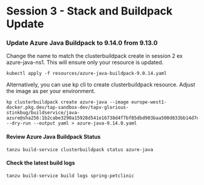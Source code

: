 # Session 3 - Stack and Buildpack Update
### Update Azure Java Buildpack to 9.14.0 from 9.13.0
Change the name to match the clusterbuildpack create in session 2 ex azure-java-ns1. This will ensure only your resource is updated.
```shell
kubectl apply -f resources/azure-java-buildpack-9.0.14.yaml
```
Alternatively, you can use kp cli to create clusterbuildpack resource. Adjust the image as per your environment. 
```shell
kp clusterbuildpack create azure-java --image europe-west1-docker.pkg.dev/tap-sandbox-dev/tapv-glorious-stinkbug/buildservice/java-azure@sha256:1b2cabe3290a15928d541e16738d4f7bf85dbd903baa500d833bb14d7e08f082  --dry-run --output yaml > azure-java-9.14.0.yaml
```
#### Review Azure Java Buildpack Status
```shell
tanzu build-service clusterbuildpack status azure-java
```
#### Check the latest build logs
```shell
tanzu build-service build logs spring-petclinic
```

